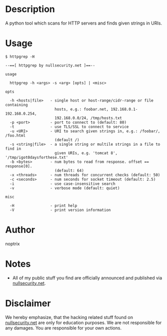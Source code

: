# Description

A python tool which scans for HTTP servers and finds given strings in URIs.

# Usage

```
$ httpgrep -H

--==[ httpgrep by nullsecurity.net ]==--

usage

  httpgrep -h <args> -s <arg> [opts] | <misc>

opts

  -h <hosts|file>   - single host or host-range/cidr-range or file containing
                      hosts, e.g.: foobar.net, 192.168.0.1-192.168.0.254,
                      192.168.0.0/24, /tmp/hosts.txt
  -p <port>         - port to connect to (default: 80)
  -t                - use TLS/SSL to connect to service
  -u <URI>          - URI to search given strings in, e.g.: /foobar/, /foo.html
                      (default /)
  -s <string|file>  - a single string or multile strings in a file to find in
                      given URIs, e.g. 'tomcat 8', '/tmp/igot0daysforthese.txt'
  -b <bytes>        - num bytes to read from response. offset == response[0].
                      (default: 64)
  -x <threads>      - num threads for concurrent checks (default: 50)
  -c <seconds>      - num seconds for socket timeout (default: 2.5)
  -i                - use case-insensitive search
  -v                - verbose mode (default: quiet)

misc

  -H                - print help
  -V                - print version information
```

# Author

noptrix

# Notes

- All of my public stuff you find are officially announced and published via [nullsecurity.net](https://www.nullsecurity.net).

# Disclaimer

We hereby emphasize, that the hacking related stuff found on
[nullsecurity.net](http://nullsecurity.net) are only for education purposes.
We are not responsible for any damages. You are responsible for your own
actions.
